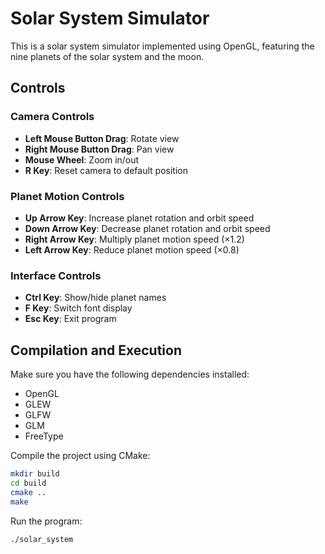 
# Solar System Simulator

This is a solar system simulator implemented using OpenGL, featuring the nine planets of the solar system and the moon.

## Controls

### Camera Controls
- **Left Mouse Button Drag**: Rotate view
- **Right Mouse Button Drag**: Pan view
- **Mouse Wheel**: Zoom in/out
- **R Key**: Reset camera to default position

### Planet Motion Controls
- **Up Arrow Key**: Increase planet rotation and orbit speed
- **Down Arrow Key**: Decrease planet rotation and orbit speed
- **Right Arrow Key**: Multiply planet motion speed (×1.2)
- **Left Arrow Key**: Reduce planet motion speed (×0.8)

### Interface Controls
- **Ctrl Key**: Show/hide planet names
- **F Key**: Switch font display
- **Esc Key**: Exit program

## Compilation and Execution

Make sure you have the following dependencies installed:
- OpenGL
- GLEW
- GLFW
- GLM
- FreeType

Compile the project using CMake:

```bash
mkdir build
cd build
cmake ..
make
```

Run the program:

```bash
./solar_system
```
